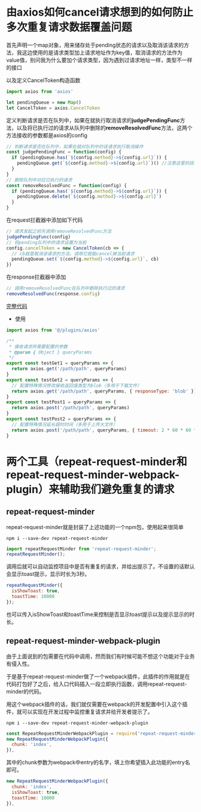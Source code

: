 # 由axios如何cancel请求想到的如何防止多次重复请求数据覆盖问题

首先声明一个map对象，用来储存处于pending状态的请求以及取消该请求的方法，我这边使用的是请求类型加上请求地址作为key值，取消请求的方法作为value值，别问我为什么要加个请求类型，因为遇到过请求地址一样，类型不一样的接口

以及定义CancelToken构造函数

```js
import axios from 'axios'

let pendingQueue = new Map()
let CancelToken = axios.CancelToken
```

定义判断请求是否在队列中，如果在就执行取消请求的**judgePendingFunc**方法，以及将已执行过的请求从队列中删除的**removeResolvedFunc**方法，这两个方法接收的参数都是axios的config

```js
// 判断请求是否在队列中，如果在就对队列中的该请求执行取消操作
const judgePendingFunc = function(config) {
  if (pendingQueue.has(`${config.method}->${config.url}`)) {
    pendingQueue.get(`${config.method}->${config.url}`)() //注意这里的括号不要漏掉
  }
}
// 删除队列中对应已执行的请求
const removeResolvedFunc = function(config) {
  if (pendingQueue.has(`${config.method}->${config.url}`)) {
    pendingQueue.delete(`${config.method}->${config.url}`)
  }
}
```

在request拦截器中添加如下代码

```js
// 请求发起之前先调用removeResolvedFunc方法
judgePendingFunc(config)
// 将pending队列中的请求设置为当前
config.cancelToken = new CancelToken(cb => {
  // cb就是取消该请求的方法，调用它就能cancel掉当前请求
  pendingQueue.set(`${config.method}->${config.url}`, cb)
})
```

在response拦截器中添加

```js
// 调用removeResolvedFunc在队列中删除执行过的请求
removeResolvedFunc(response.config)
```

[完整代码](./axios.js)

- 使用

```js
import axios from '@/plugins/axios'

/**
 * 接收请求所需要配置的参数
 * @param { Object } queryParams
 */
export const testGet1 = queryParams => {
  return axios.get('/path/path', queryParams)
}
export const testGet2 = queryParams => {
  // 配置特殊情况修改接收返回值类型为blob（多用于下载文件）
  return axios.get('/path/path', queryParams, { responseType: 'blob' })
}
export const testPost1 = queryParams => {
  return axios.post('/path/path', queryParams)
}
export const testPost2 = queryParams => {
  // 配置特殊情况延长超时时间（多用于上传大文件）
  return axios.post('/path/path', queryParams, { timeout: 2 * 60 * 60 * 1000 })
}
```

# 两个工具（repeat-request-minder和repeat-request-minder-webpack-plugin）来辅助我们避免重复的请求

## repeat-request-minder

repeat-request-minder就是封装了上述功能的一个npm包，使用起来很简单

```shell
npm i --save-dev repeat-request-minder
```

```js
import repeatRequestMinder from 'repeat-request-minder';
repeatRequestMinder();
```

调用后就可以自动监控项目中是否有重复的请求，并给出提示了。不设置的话默认会显示toast提示，显示时长为3秒。

```js
repeatRequestMinder({
  isShowToast: true,
  toastTime: 10000
});
```

也可以传入isShowToast和toastTime来控制是否显示toast提示以及提示显示的时长。

## repeat-request-minder-webpack-plugin

由于上面说到的包需要在代码中调用，然而我们有时候可能不想这个功能对于业务有侵入性。

于是基于repeat-request-minder做了一个webpack插件，此插件的作用就是在代码打包好了之后，给入口代码插入一段立即执行函数，调用repeat-request-minder的代码。

用这个webpack插件的话，我们就仅需要在webpack的开发配置中引入这个插件，就可以实现在开发过程中监控重复请求并给开发者提示了。 

```shell
npm i --save-dev repeat-request-minder-webpack-plugin
```

```js
const RepeatRequestMinderWebpackPlugin = require('repeat-request-minder-webpack-plugin');
new RepeatRequestMinderWebpackPlugin({
  chunk: 'index',
}),
```

其中的chunk参数为webpack中entry的名字，填上你希望插入此功能的entry名即可。

```js
new RepeatRequestMinderWebpackPlugin({
  chunk: 'index',
  isShowToast: true,
  toastTime: 10000
}),
```






